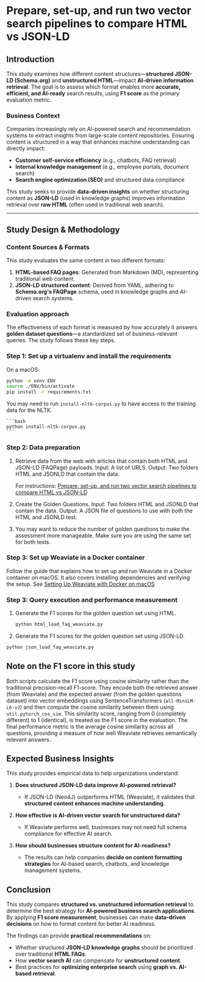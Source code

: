 # Prepare, set-up, and run two vector search pipelines to compare HTML vs JSON-LD

## Introduction

This study examines how different content structures—**structured JSON-LD (Schema.org)** and **unstructured HTML**—impact **AI-driven information retrieval**. The goal is to assess which format enables more **accurate, efficient, and AI-ready** search results, using **F1 score** as the primary evaluation metric.

### Business Context

Companies increasingly rely on AI-powered search and recommendation systems to extract insights from large-scale content repositories. Ensuring content is structured in a way that enhances machine understanding can directly impact:
- **Customer self-service efficiency** (e.g., chatbots, FAQ retrieval)
- **Internal knowledge management** (e.g., employee portals, document search)
- **Search engine optimization (SEO)** and structured data compliance

This study seeks to provide **data-driven insights** on whether structuring content as **JSON-LD** (used in knowledge graphs) improves information retrieval over **raw HTML** (often used in traditional web search).

---

## Study Design & Methodology

### Content Sources & Formats

This study evaluates the same content in two different formats:

1. **HTML-based FAQ pages**: Generated from Markdown (MD), representing traditional web content.
2. **JSON-LD structured content**: Derived from YAML, adhering to **Schema.org's FAQPage** schema, used in knowledge graphs and AI-driven search systems.

### Evaluation approach
The effectiveness of each format is measured by how accurately it answers **golden dataset questions**—a standardized set of business-relevant queries. The study follows these key steps.

### Step 1: Set up a virtualenv and install the requirements

On a macOS:

```bash
python -m venv ENV
source ./ENV/bin/activate
pip install -r requirements.txt
```

You may need to run `install-nltk-corpus.py` to have access to the training data for the NLTK.

    ```bash
    python install-nltk-corpus.py
    ```

### Step 2: Data preparation

1. Retrieve data from the web with articles that contain both HTML and JSON-LD (FAQPage) payloads.
    Input: A list of URLS.
    Output: Two folders HTML and JSONLD that contain the data.

    For instructions: [Prepare, set-up, and run two vector search pipelines to compare HTML vs JSON-LD](faqpage-scrapper-readme.md)

2. Create the Golden Questions.
    Input: Two folders HTML and JSONLD that contain the data.
    Output: A JSON file of questions to use with both the HTML and JSONLD test.

3. You may want to reduce the number of golden questions to make the assessment more manageable. Make sure you are using the same set for both tests.

### Step 3: Set up Weaviate in a Docker container

Follow the guide that explains how to set up and run Weaviate in a Docker container on macOS. It also covers installing dependencies and verifying the setup. See [Setting Up Weaviate with Docker on macOS](docker_weaviate_readme.md)

### Step 3: Query execution and performance measurement

1. Generate the F1 scores for the golden question set using HTML.

    ```bash
    python html_load_faq_weaviate.py
    ```

1. Generate the F1 scores for the golden question set using JSON-LD.

```bash
python json_load_faq_weaviate.py
```

## Note on the F1 score in this study

Both scripts calculate the F1 score using cosine similarity rather than the traditional precision-recall F1-score. They encode both the retrieved answer (from Weaviate) and the expected answer (from the golden questions dataset) into vector embeddings using SentenceTransformers (`all-MiniLM-L6-v2`) and then compute the cosine similarity between them using `util.pytorch_cos_sim`. This similarity score, ranging from 0 (completely different) to 1 (identical), is treated as the F1 score in the evaluation. The final performance metric is the average cosine similarity across all questions, providing a measure of how well Weaviate retrieves semantically relevant answers.


## Expected Business Insights
This study provides empirical data to help organizations understand:

1. **Does structured JSON-LD data improve AI-powered retrieval?**
   - If JSON-LD (Neo4J) outperforms HTML (Weaviate), it validates that **structured content enhances machine understanding**.
   
2. **How effective is AI-driven vector search for unstructured data?**
   - If Weaviate performs well, businesses may not need full schema compliance for effective AI search.
   
3. **How should businesses structure content for AI-readiness?**
   - The results can help companies **decide on content formatting strategies** for AI-based search, chatbots, and knowledge management systems.

## Conclusion

This study compares **structured vs. unstructured information retrieval** to determine the best strategy for **AI-powered business search applications**. By applying **F1 score measurement**, businesses can make **data-driven decisions** on how to format content for better AI readiness.

The findings can provide **practical recommendations** on:

 - Whether structured **JSON-LD knowledge graphs** should be prioritized over traditional **HTML FAQs**.
 - How **vector search AI** can compensate for **unstructured content**.
 - Best practices for **optimizing enterprise search** using **graph vs. AI-based retrieval**.